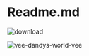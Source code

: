 # Readme.md
![download](https://github.com/user-attachments/assets/af5e114f-54f6-45ea-b8c9-29f9f9b52ea7)

 ![vee-dandys-world-vee](https://github.com/user-attachments/assets/c30d84c4-3fdf-495e-bd1d-f7bfa882a4db)
